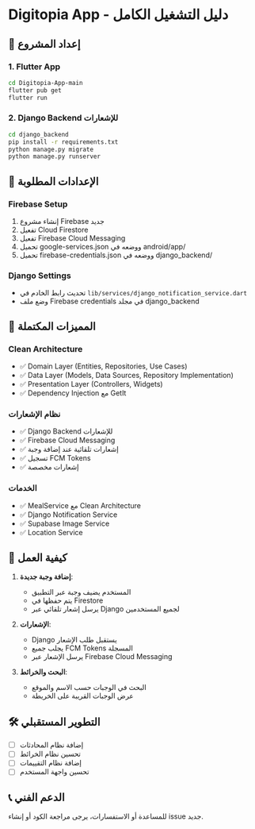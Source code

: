 # Digitopia App - دليل التشغيل الكامل

## 🚀 إعداد المشروع

### 1. Flutter App
```bash
cd Digitopia-App-main
flutter pub get
flutter run
```

### 2. Django Backend للإشعارات
```bash
cd django_backend
pip install -r requirements.txt
python manage.py migrate
python manage.py runserver
```

## 🔧 الإعدادات المطلوبة

### Firebase Setup
1. إنشاء مشروع Firebase جديد
2. تفعيل Cloud Firestore
3. تفعيل Firebase Cloud Messaging
4. تحميل google-services.json ووضعه في android/app/
5. تحميل firebase-credentials.json ووضعه في django_backend/

### Django Settings
- تحديث رابط الخادم في `lib/services/django_notification_service.dart`
- وضع ملف Firebase credentials في مجلد django_backend

## 📱 المميزات المكتملة

### Clean Architecture
- ✅ Domain Layer (Entities, Repositories, Use Cases)
- ✅ Data Layer (Models, Data Sources, Repository Implementation)
- ✅ Presentation Layer (Controllers, Widgets)
- ✅ Dependency Injection مع GetIt

### نظام الإشعارات
- ✅ Django Backend للإشعارات
- ✅ Firebase Cloud Messaging
- ✅ إشعارات تلقائية عند إضافة وجبة
- ✅ تسجيل FCM Tokens
- ✅ إشعارات مخصصة

### الخدمات
- ✅ MealService مع Clean Architecture
- ✅ Django Notification Service
- ✅ Supabase Image Service
- ✅ Location Service

## 🔄 كيفية العمل

1. **إضافة وجبة جديدة**: 
   - المستخدم يضيف وجبة عبر التطبيق
   - يتم حفظها في Firestore
   - يرسل إشعار تلقائي عبر Django لجميع المستخدمين

2. **الإشعارات**:
   - Django يستقبل طلب الإشعار
   - يجلب جميع FCM Tokens المسجلة
   - يرسل الإشعار عبر Firebase Cloud Messaging

3. **البحث والخرائط**:
   - البحث في الوجبات حسب الاسم والموقع
   - عرض الوجبات القريبة على الخريطة

## 🛠️ التطوير المستقبلي

- [ ] إضافة نظام المحادثات
- [ ] تحسين نظام الخرائط
- [ ] إضافة نظام التقييمات
- [ ] تحسين واجهة المستخدم

## 📞 الدعم الفني

للمساعدة أو الاستفسارات، يرجى مراجعة الكود أو إنشاء issue جديد.